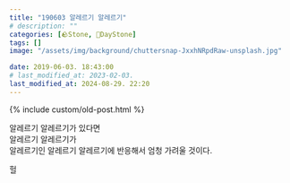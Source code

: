 ```yaml
---
title: "190603 알레르기 알레르기"
# description: ""
categories: [🪨Stone, 🌱DayStone]
tags: []
image: "/assets/img/background/chuttersnap-JxxhNRpdRaw-unsplash.jpg"

date: 2019-06-03. 18:43:00
# last_modified_at: 2023-02-03.
last_modified_at: 2024-08-29. 22:20
---
```


{% include custom/old-post.html %}

알레르기 알레르기가 있다면  
알레르기 알레르기가  
알레르기인 알레르기 알레르기에 반응해서 엄청 가려울 것이다.  

헐  
